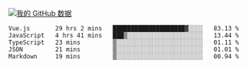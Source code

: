 [![我的 GitHub 数据](https://github-readme-stats.vercel.app/api?username=unbrain&?theme=dark)]()

<!--START_SECTION:waka-->
```text
Vue.js       29 hrs 2 mins   ████████████████████▓░░░░   83.13 % 
JavaScript   4 hrs 41 mins   ███▒░░░░░░░░░░░░░░░░░░░░░   13.44 % 
TypeScript   23 mins         ▒░░░░░░░░░░░░░░░░░░░░░░░░   01.11 % 
JSON         21 mins         ▒░░░░░░░░░░░░░░░░░░░░░░░░   01.01 % 
Markdown     19 mins         ▒░░░░░░░░░░░░░░░░░░░░░░░░   00.94 % 
```
<!--END_SECTION:waka-->
